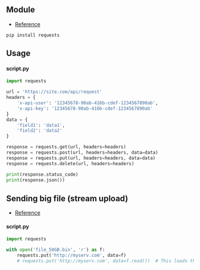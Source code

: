 ---
---

## Module
- [Reference](http://docs.python-requests.org/en/master/)

```
pip install requests
```

## Usage
#### script.py
```python
import requests

url = 'https://site.com/api/request'
headers = {
    'x-api-user': '12345678-90ab-416b-cdef-1234567890ab',
    'x-api-key': '12345678-90ab-416b-cdef-1234567890ab'
}
data = {
    'field1': 'data1',
    'field2': 'data2'
}

response = requests.get(url, headers=headers)
response = requests.post(url, headers=headers, data=data)
response = requests.put(url, headers=headers, data=data)
response = requests.delete(url, headers=headers)

print(response.status_code)
print(response.json())
```

## Sending big file (stream upload)

- [Reference](https://github.com/requests/requests/issues/1784)

#### script.py
```python
import requests

with open('file_50GB.bin', 'r') as f:
    requests.put('http://myserv.com', data=f)
    # requests.put('http://myserv.com', data=f.read())  # This loads the entire file into memory
```
